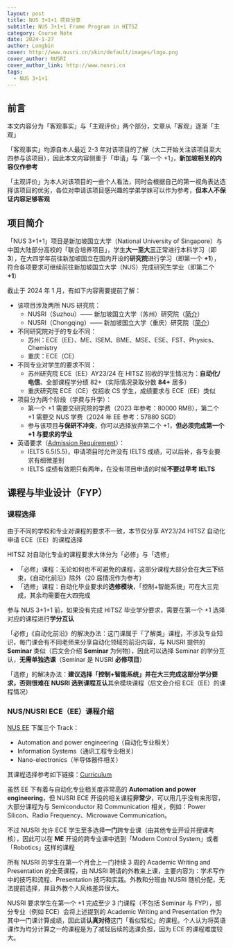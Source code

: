 ```yaml
---
layout: post
title: NUS 3+1+1 项目分享
subtitle: NUS 3+1+1 Frame Program in HITSZ
category: Course Note
date: 2024-1-27
author: Longbin
cover: http://www.nusri.cn/skin/default/images/logo.png
cover_author: NUSRI
cover_author_link: http://www.nusri.cn
tags:
  - NUS 3+1+1
---
```


## 前言

本文内容分为「客观事实」与「主观评价」两个部分，文章从「客观」逐渐「主观」

「客观事实」均源自本人最近 2-3 年对该项目的了解（大二开始关注该项目至大四参与该项目），因此本文内容侧重于「申请」与「第一个 +1」，**新加坡相关的内容仅作参考**

「主观评价」为本人对该项目的一些个人看法，同时会根据自己的第一视角表达选择该项目的优劣，各位对申请该项目感兴趣的学弟学妹可以作为参考，**但本人不保证内容足够客观**

## 项目简介

「NUS 3+1+1」项目是新加坡国立大学（National University of Singapore）与中国大陆部分高校的「联合培养项目」，学生**大一至大三**正常进行本科学习（即 **3**），在大四学年前往新加坡国立在国内开设的**研究院**进行学习（即第一个 **+1**），符合各项要求可继续前往新加坡国立大学（NUS）完成研究生学业（即第二个 **+1**）

截止于 2024 年 1 月，有如下内容需要提前了解：

* 该项目涉及两所 NUS 研究院：
  * NUSRI（Suzhou）—— 新加坡国立大学（苏州）研究院（[简介](http://www.nusri.cn/edu/311/)）
  * NUSRI（Chongqing）—— 新加坡国立大学（重庆）研究院（[简介](http://www.nusricq.cn/education/edu2/)）
* 不同研究院对于的专业不同：
  * 苏州：ECE（EE）、ME、ISEM、BME、MSE、ESE、FST、Physics、Chemistry
  * 重庆：ECE（CE）
* 不同专业对学生的要求不同：
  * 苏州研究院 ECE（EE）AY23/24 在 HITSZ 招收的学生情况为：**自动化/电信**、全部课程学分绩 82+（实际情况录取分数 **84+** 居多）
  * 重庆研究院 ECE（CE）仅招收 CS 学生，成绩要求与 ECE（EE）类似
* 项目分为两个阶段（学费与升学）：
  * 第一个 +1 需要交研究院的学费（2023 年参考：80000 RMB），第二个 +1 需要交 NUS 学费（2024 年 EE 参考：57880 SGD）
  * 参与该项目**与保研不冲突**，你可以选择放弃第二个 +1，**但必须完成第一个 +1 与要求的学业**
* 英语要求（[Admission Requirement](https://cde.nus.edu.sg/graduate/graduate-programmes-by-coursework/admission-requirement/)）：
  * IELTS 6.5(5.5)，申请项目时允许没有 IELTS 成绩，可以后补，各专业要求有细微差别
  * IELTS 成绩有效期只有两年，在没有项目申请的时候**不要过早考 IELTS**

## 课程与毕业设计（FYP）

### 课程选择

由于不同的学校和专业对课程的要求不一致，本节仅分享 AY23/24 HITSZ 自动化申请 ECE（EE）的课程选择

HITSZ 对自动化专业的课程要求大体分为「必修」与「选修」

* 「必修」课程：无论如何也不可避免的课程，这部分课程大部分会在**大三下**结束，《自动化前沿》除外（20 届情况作为参考）
* 「选修」课程：自动化毕业要求的**选修模块**，「控制+智能系统」可在大三完成，其余均需要在大四完成

参与 NUS 3+1+1 前，如果没有完成 HITSZ 毕业学分要求，需要在第一个 +1 选择对应的课程进行**学分互认**

「必修」《自动化前沿》的解决办法：这门课属于「了解类」课程，不涉及专业知识，每门课会有不同老师来分享自动化领域的前沿内容，与 NUSRI 提供的 **Seminar** 类似（后文会介绍 **Seminar** 为何物），因此可以选择 Seminar 的学分互认，**无需单独选课**（Seminar 是 NUSRI **必修项目**）

「选修」的解决办法：**建议选择「控制+智能系统」**并在大三完成这部分学分要求，否则**很难在 NUSRI 选到课程互认**其余模块课程（后文会介绍 ECE（EE）的课程情况）

### NUS/NUSRI ECE（EE）课程介绍

[NUS EE](https://cde.nus.edu.sg/ece/graduate/msc-ee-nusri-suzhou-programme/) 下属三个 Track：

* Automation and power engineering（自动化专业相关）
* Information Systems（通讯工程专业相关）
* Nano-electronics（半导体器件相关）

其课程选择参考如下链接：[Curriculum](https://cde.nus.edu.sg/ece/graduate/msc-ee-nusri-suzhou-programme/programme-structure-degree-requirements/)

虽然 EE 下有着与自动化专业相关度非常高的 **Automation and power engineering**，但 NUSRI ECE 开设的相关课程**非常少**，可以用几乎没有来形容，大部分课程为与 Semiconductor 和 Communication 相关，例如：Power Silicon、Radio Frequency、Microwave Communication。

不过 NUSRI 允许 ECE 学生至多选择**一门**跨专业课（由其他专业开设并授课考核），因此可以在 **ME** 开设的跨专业课中选到「Modern Control System」或者「Robotics」这样的课程

所有 NUSRI 的学生在第一个月会上一门持续 3 周的 Academic Writing and Presentation 的全英课程，由 NUSRI 聘请的外教来上课，主要内容为：学术写作中的技巧和流程、Presentation 技巧和实践。外教和分班由 NUSRI 随机分配，无法提前选择，并且外教个人风格差异很大。

NUSRI 要求学生在第一个 +1 完成至少 3 门课程（不包括 Seminar 与 FYP），部分专业（例如 ECE）会将上述提到的 Academic Writing and Presentation 作为其中一门课计算成绩，因此请**认真对待**这门「看似轻松」的课程。个人认为将英语课作为均分计算之一的课程是为了减轻后续的选课负担，因为 ECE 的课程难度较大。
